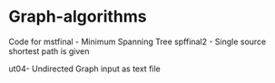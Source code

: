 # Graph-algorithms

Code for 
mstfinal - Minimum Spanning Tree
spffinal2 - Single source shortest path
is given 

ut04- Undirected Graph input as text file


